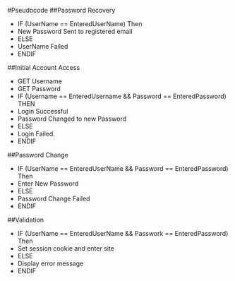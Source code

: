 #Pseudocode
##Password Recovery
* IF (UserName == EnteredUserName) Then
* New Password Sent to registered email
* ELSE
* UserName Failed
* ENDIF

##Initial Account Access
* GET Username
* GET Password
* IF (Username == EnteredUsername && Password == EnteredPassword) THEN
* Login Successful
* Password Changed to new Password
* ELSE
* Login Failed.
* ENDIF

##Password Change
* IF (UserName == EnteredUserName && Password == EnteredPassword) Then
* Enter New Password
* ELSE
* Password Change Failed
* ENDIF

##Validation
* IF (UserName == EnteredUserName && Passwork == EnteredPassword) Then
* Set session cookie and enter site
* ELSE
* Display error message
* ENDIF
